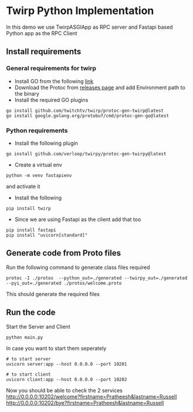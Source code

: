 # Twirp Python Implementation

In this demo we use TwirpASGIApp as RPC server and Fastapi based Python app as the RPC Client 

## Install requirements
### General requirements for twirp
* Install GO from the following [link](https://go.dev/dl/ "Golang")  
* Download the Protoc from [releases page](https://github.com/protocolbuffers/protobuf/releases) and add Environment path to the binary  
* Install the required GO plugins
```
go install github.com/twitchtv/twirp/protoc-gen-twirp@latest
go install google.golang.org/protobuf/cmd/protoc-gen-go@latest

```
### Python requirements
* Install the following plugin
```
go install github.com/verloop/twirpy/protoc-gen-twirpy@latest
```
* Create a virtual env  
```
python -m venv fastapienv
```
and activate it 

* Install the following  
```
pip install twirp
```

* Since we are using Fastapi as the client add that too  
```
pip install fastapi
pip install "uvicorn[standard]"
```

## Generate code from Proto files
Run the following command to generate class files required
```
protoc -I ./protos  --python_out=./generated --twirpy_out=./generated --pyi_out=./generated ./protos/welcome.proto
```
This should generate the required files

## Run the code
Start the Server and Client
```
python main.py
```

In case you want to start them seperately
```
# to start server
uvicorn server:app --host 0.0.0.0 --port 10201

# to start client
uvicorn client:app --host 0.0.0.0 --port 10202
```

Now you should be able to check the 2 services  
http://0.0.0.0:10202/welcome?firstname=Pratheesh&lastname=Russell  
http://0.0.0.0:10202/bye?firstname=Pratheesh&lastname=Russell  

